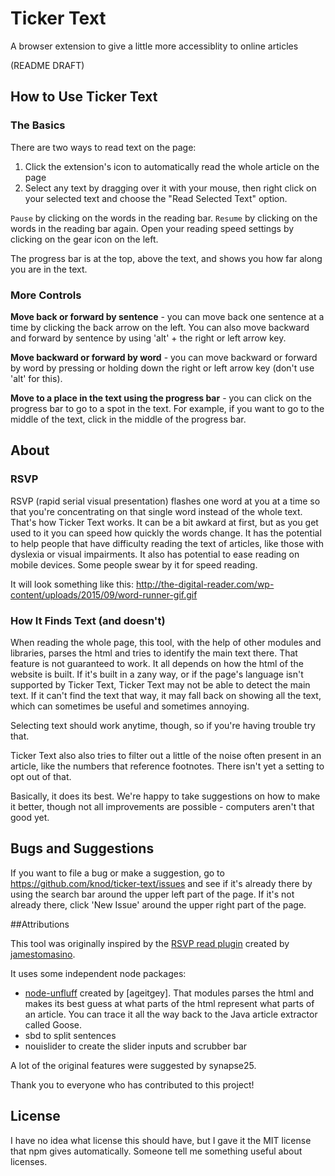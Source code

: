 # Ticker Text
A browser extension to give a little more accessiblity to online articles

(README DRAFT)

<!-- ========================= -->
## How to Use Ticker Text

### The Basics

There are two ways to read text on the page:

1. Click the extension's icon to automatically read the whole article on the page
2. Select any text by dragging over it with your mouse, then right click on your selected text and choose the "Read Selected Text" option.

`Pause` by clicking on the words in the reading bar. `Resume` by clicking on the words in the reading bar again. Open your reading speed settings by clicking on the gear icon on the left.

<!-- add wiki page about the various speed settings. add wiki period
Word length:

Contrary to expectations, reading small words can actually be more difficult than reading words of medium length. Long words also take a longer time to process.
-->

The progress bar is at the top, above the text, and shows you how far along you are in the text.


### More Controls

**Move back or forward by sentence** - you can move back one sentence at a time by clicking the back arrow on the left. You can also move backward and forward by sentence by using 'alt' + the right or left arrow key.

**Move backward or forward by word** - you can move backward or forward by word by pressing or holding down the right or left arrow key (don't use 'alt' for this).

**Move to a place in the text using the progress bar** - you can click on the progress bar to go to a spot in the text. For example, if you want to go to the middle of the text, click in the middle of the progress bar.


<!-- ========================= -->
## About

### RSVP

RSVP (rapid serial visual presentation) flashes one word at you at a time so that you're concentrating on that single word instead of the whole text. That's how Ticker Text works. It can be a bit awkard at first, but as you get used to it you can speed how quickly the words change. It has the potential to help people that have difficulty reading the text of articles, like those with dyslexia or visual impairments. It also has potential to ease reading on mobile devices. Some people swear by it for speed reading.

<!-- Replace with gif of our own when possible -->
It will look something like this: http://the-digital-reader.com/wp-content/uploads/2015/09/word-runner-gif.gif


### How It Finds Text (and doesn't)

When reading the whole page, this tool, with the help of other modules and libraries, parses the html and tries to identify the main text there. That feature is not guaranteed to work. It all depends on how the html of the website is built. If it's built in a zany way, or if the page's language isn't supported by Ticker Text, Ticker Text may not be able to detect the main text. If it can't find the text that way, it may fall back on showing all the text, which can sometimes be useful and sometimes annoying.

Selecting text should work anytime, though, so if you're having trouble try that.

Ticker Text also also tries to filter out a little of the noise often present in an article, like the numbers that reference footnotes. There isn't yet a setting to opt out of that.

Basically, it does its best. We're happy to take suggestions on how to make it better, though not all improvements are possible - computers aren't that good yet.

<!-- 

### Questions

**The words are off-center!** It's ok, the words are supposed to be off-center. When the eyes read a word, there is an optimal focal point placement around 30% into the word because of how your mind works. We haven't yet gotten around to accounting for rtl languages, but maybe it'll all work out ok. We're also hoping to allow you to choose to center the words instead if you would prefer to (sometime in the future).

 -->


<!-- ========================= -->
## Bugs and Suggestions

If you want to file a bug or make a suggestion, go to https://github.com/knod/ticker-text/issues and see if it's already there by using the search bar around the upper left part of the page. If it's not already there, click 'New Issue' around the upper right part of the page.


<!-- ========================= -->
<!-- ## Future

### Customization

The user will be able to customize things like:

- Maximum number of characters shown at a time (for some users with visual impairments), results in word fragments sometimes
- Amount of time a word will be displayed (based on the characteristics of the word)
- Font size
- Colors



### Playback

The user will have playback controls that can do things like:

- Currently
  - Play
  - Pause
  - Go back or forward one word at a time
  - Go back or forward one sentence at a time
  - Plain old rewind
  - Plain old fast forward
  - Drag a slider to get to a different parts of the text
- Planned
  - Go back or forward one paragraph at a time
  - Scroll horizontally through words
  - Scroll vertically through sentences



### Feedback to User

- Current
  - A progress bar showing the user how far they've gotten in the text
  - A quickly fading image and sound queue to show when they have pressed play or pause
- Planned
  - Audio feedback -->


<!-- ========================= -->
##Attributions

This tool was originally inspired by the [RSVP read plugin](https://github.com/jamestomasino/read_plugin) created by [jamestomasino](https://github.com/jamestomasino). 

It uses some independent node packages:

- [node-unfluff](https://github.com/ageitgey/node-unfluff) created by [ageitgey]. That modules parses the html and makes its best guess at what parts of the html represent what parts of an article. You can trace it all the way back to the Java article extractor called Goose.
- sbd to split sentences
- nouislider to create the slider inputs and scrubber bar

A lot of the original features were suggested by synapse25.

Thank you to everyone who has contributed to this project!


<!-- ========================= -->
## License

I have no idea what license this should have, but I gave it the MIT license that npm gives automatically. Someone tell me something useful about licenses.

